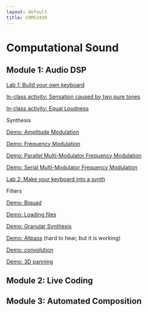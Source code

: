 ```yaml
---
layout: default
title: COMS3430
---
```

 
#  Computational Sound

## Module 1: Audio DSP

[Lab 1: Build your own keyboard](/Lab1.md)

[In-class activity: Sensation caused by two pure tones](./beatingDemo)

[In-class activity: Equal Loudness](./equalLoudness)

Synthesis 

[Demo: Amplitude Modulation](./am)

[Demo: Frequency Modulation](./fm)

[Demo: Parallel Multi-Modulator Frequency Modulation](./parmmfm)

[Demo: Serial Multi-Modulator Frequency Modulation](./sermmfm)

[Lab 2: Make your keyboard into a synth](/Lab2.md)

Filters

[Demo: Biquad](./biquad)

[Demo: Loading files](./loadfile)

[Demo: Granular Synthesis](./granular)

[Demo: Allpass](./allpass) (hard to hear, but it is working)

[Demo: convolution](./convolution)

[Demo: 3D panning](./3dpanning)



## Module 2: Live Coding

## Module 3: Automated Composition


